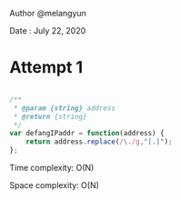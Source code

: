 Author @melangyun

Date : July 22, 2020

# Attempt 1

```javascript

/**
 * @param {string} address
 * @return {string}
 */
var defangIPaddr = function(address) {
    return address.replace(/\./g,"[.]");
};

```

Time complexity: O(N)

Space complexity: O(N)
